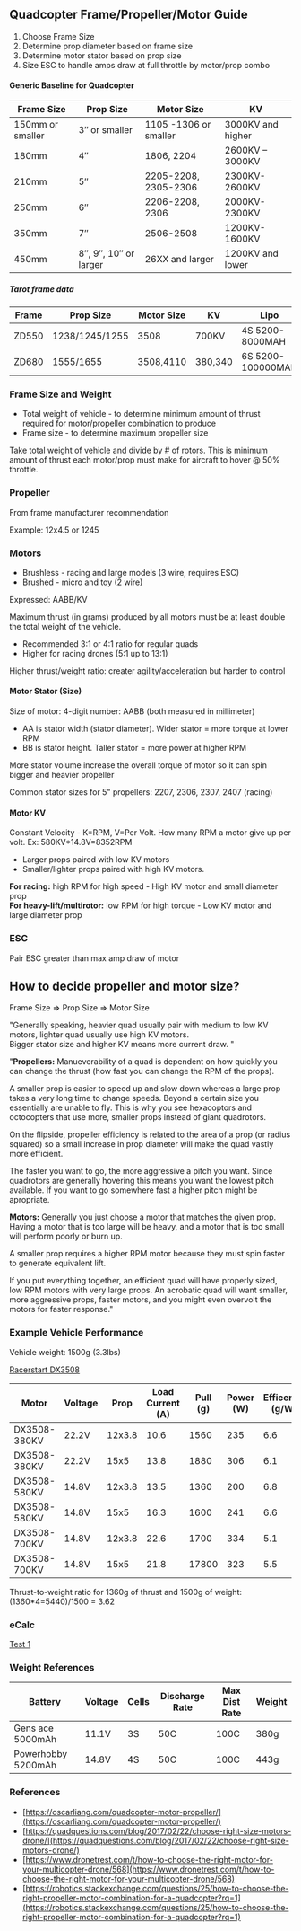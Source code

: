 
## Quadcopter Frame/Propeller/Motor Guide

1. Choose Frame Size
2. Determine prop diameter based on frame size
3. Determine motor stator based on prop size
4. Size ESC to handle amps draw at full throttle by motor/prop combo

#### Generic Baseline for Quadcopter

|  Frame Size | Prop Size |	Motor Size |	KV |
| - | - | - | - |
| 150mm or smaller |	3″ or smaller | 1105 -1306 or smaller |	3000KV and higher |
| 180mm |	4″ |	1806, 2204 |	2600KV – 3000KV | 
| 210mm |	5″ |	2205-2208, 2305-2306 |	2300KV-2600KV |
| 250mm |	6″ |	2206-2208, 2306 |	2000KV-2300KV |
| 350mm |	7″ |	2506-2508 |	1200KV-1600KV |
| 450mm |	8″, 9″, 10″ or larger |	26XX and larger |	1200KV and lower |

##### Tarot frame data

| Frame | Prop Size |	Motor Size |	KV | Lipo | ESC |
| - | - | - | - | - | - |
| ZD550 | 1238/1245/1255 | 3508 | 700KV | 4S 5200-8000MAH | 30-40A |
| ZD680 | 1555/1655 | 3508,4110 | 380,340 | 6S 5200-100000MAH | 30-40A |

### Frame Size and Weight

- Total weight of vehicle - to determine minimum amount of thrust required for motor/propeller combination to produce
- Frame size - to determine maximum propeller size

Take total weight of vehicle and divide by # of rotors.  This is minimum amount of thrust each motor/prop must make for aircraft to hover @ 50% throttle.

### Propeller

From frame manufacturer recommendation 

Example: 12x4.5 or 1245

### Motors

- Brushless - racing and large models (3 wire, requires ESC)
- Brushed - micro and toy (2 wire)

Expressed: AABB/KV

Maximum thrust (in grams) produced by all motors must be at least double the total weight of the vehicle.
- Recommended 3:1 or 4:1 ratio for regular quads
- Higher for racing drones (5:1 up to 13:1)

Higher thrust/weight ratio: creater agility/acceleration but harder to control

#### Motor Stator (Size)

Size of motor: 4-digit number: AABB (both measured in millimeter)
- AA is stator width (stator diameter).   Wider stator = more torque at lower RPM 
- BB is stator height.  Taller stator = more power at higher RPM

More stator volume increase the overall torque of motor so it can spin bigger and heavier propeller

Common stator sizes for 5" propellers: 2207, 2306, 2307, 2407 (racing)

#### Motor KV

Constant Velocity - K=RPM, V=Per Volt. How many RPM a motor give up per volt.  Ex: 580KV*14.8V=8352RPM

- Larger props paired with low KV motors
- Smaller/lighter props paired with high KV motors.

**For racing:**  high RPM for high speed - High KV motor and small diameter prop  
**For heavy-lift/multirotor:**  low RPM for high torque - Low KV motor and large diameter prop

### ESC

Pair ESC greater than max amp draw of motor

## How to decide propeller and motor size?

Frame Size => Prop Size => Motor Size

"Generally speaking, heavier quad usually pair with medium to low KV motors, lighter quad usually use high KV motors.  
Bigger stator size and higher KV means more current draw.  "

"**Propellers:** Manueverability of a quad is dependent on how quickly you can change the thrust (how fast you can change the RPM 
of the props).  

A smaller prop is easier to speed up and slow down whereas a large prop takes a very long time to change speeds. Beyond a certain size you essentially are unable to fly. This is why you see hexacoptors and octocopters that use more, smaller props instead of giant quadrotors.

On the flipside, propeller efficiency is related to the area of a prop (or radius squared) so a small increase in prop diameter will make the quad vastly more efficient.

The faster you want to go, the more aggressive a pitch you want. Since quadrotors are generally hovering this means you want the lowest pitch available. If you want to go somewhere fast a higher pitch might be apropriate.

**Motors:** Generally you just choose a motor that matches the given prop. Having a motor that is too large will be heavy, and a motor that is too small will perform poorly or burn up.

A smaller prop requires a higher RPM motor because they must spin faster to generate equivalent lift.

If you put everything together, an efficient quad will have properly sized, low RPM motors with very large props.
An acrobatic quad will want smaller, more aggressive props, faster motors, and you might even overvolt the motors for faster response."

### Example Vehicle Performance

Vehicle weight: 1500g (3.3lbs)  

[Racerstart DX3508](https://www.amazon.com/dp/B07B8FLJ14/?coliid=I3JAJLD3BIXDHN&colid=34H1UX4F57WK0&psc=1&ref_=lv_ov_lig_dp_it)  

| Motor | Voltage | Prop | Load Current (A) | Pull (g) | Power (W) |  Efficency (g/W) | Weight (g) |
| - | - | - | - | - | - | - | - |
| DX3508-380KV | 22.2V | 12x3.8 | 10.6 | 1560 | 235 | 6.6 | 98 |
| DX3508-380KV | 22.2V | 15x5 | 13.8 | 1880 | 306 | 6.1 | 98 |
| DX3508-580KV | 14.8V | 12x3.8 | 13.5 | 1360 | 200 | 6.8 | 98 |
| DX3508-580KV | 14.8V | 15x5 | 16.3 | 1600 | 241 | 6.6 | 98 |
| DX3508-700KV | 14.8V | 12x3.8 | 22.6 | 1700 | 334 | 5.1 | 98 |
| DX3508-700KV | 14.8V | 15x5 | 21.8 | 17800 | 323 | 5.5 | 98 |

Thrust-to-weight ratio for 1360g of thrust and 1500g of weight: (1360*4=5440)/1500 = 3.62 

### eCalc

[Test 1](https://ecalc.ch/xcoptercalc_mobile.php?ecalc&lang=en&rotornumber=4&config=flat&frame=400&tiltlimit=90&weight=850&calc=auw&elevation=500&airtemp=25&qnh=1013&chargestate=0&s=3&p=1&battdisc=0.85&esc=0&esccont=&escmax=&escri=&escweight=&motor=0&type=-1&cooling=good&gear=1&propeller=0&pconst=1.2&tconst=1.0&diameter=10&pitch=4.7&blades=2)

### Weight References

| Battery | Voltage | Cells | Discharge Rate | Max Dist Rate | Weight |
| - | - | - | - | - | - |
| Gens ace 5000mAh | 11.1V | 3S | 50C | 100C | 380g |
| Powerhobby 5200mAh | 14.8V | 4S | 50C | 100C | 443g |

### References

- [https://oscarliang.com/quadcopter-motor-propeller/](https://oscarliang.com/quadcopter-motor-propeller/)
- [https://quadquestions.com/blog/2017/02/22/choose-right-size-motors-drone/](https://quadquestions.com/blog/2017/02/22/choose-right-size-motors-drone/)
- [https://www.dronetrest.com/t/how-to-choose-the-right-motor-for-your-multicopter-drone/568](https://www.dronetrest.com/t/how-to-choose-the-right-motor-for-your-multicopter-drone/568)
- [https://robotics.stackexchange.com/questions/25/how-to-choose-the-right-propeller-motor-combination-for-a-quadcopter?rq=1](https://robotics.stackexchange.com/questions/25/how-to-choose-the-right-propeller-motor-combination-for-a-quadcopter?rq=1)
